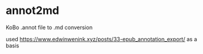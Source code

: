 # annot2md
KoBo .annot file to .md conversion

used https://www.edwinwenink.xyz/posts/33-epub_annotation_export/ as a basis
